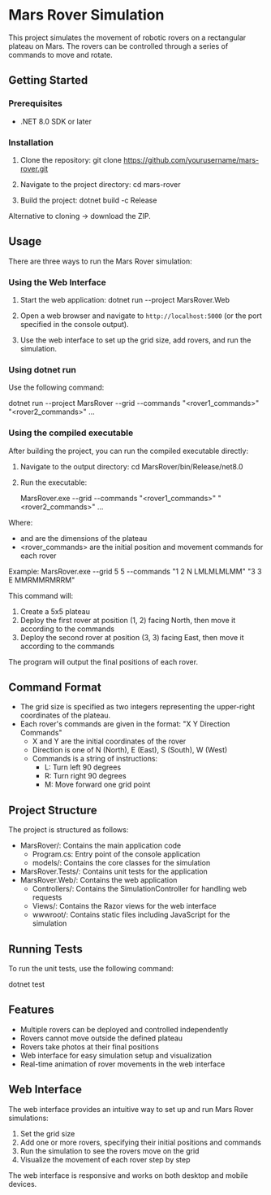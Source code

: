 # Mars Rover Simulation

This project simulates the movement of robotic rovers on a rectangular plateau on Mars. The rovers can be controlled through a series of commands to move and rotate.

## Getting Started

### Prerequisites

- .NET 8.0 SDK or later

### Installation

1. Clone the repository:
   git clone https://github.com/yourusername/mars-rover.git

2. Navigate to the project directory:
   cd mars-rover

3. Build the project:
   dotnet build -c Release

Alternative to cloning -> download the ZIP.

## Usage

There are three ways to run the Mars Rover simulation:

### Using the Web Interface

1. Start the web application:
   dotnet run --project MarsRover.Web

2. Open a web browser and navigate to `http://localhost:5000` (or the port specified in the console output).

3. Use the web interface to set up the grid size, add rovers, and run the simulation.

### Using dotnet run

Use the following command:

dotnet run --project MarsRover --grid <x> <y> --commands "<rover1_commands>" "<rover2_commands>" ...

### Using the compiled executable

After building the project, you can run the compiled executable directly:

1. Navigate to the output directory:
   cd MarsRover/bin/Release/net8.0

2. Run the executable:
   
   MarsRover.exe --grid <x> <y> --commands "<rover1_commands>" "<rover2_commands>" ...

Where:
- <x> and <y> are the dimensions of the plateau
- <rover_commands> are the initial position and movement commands for each rover

Example:
MarsRover.exe --grid 5 5 --commands "1 2 N LMLMLMLMM" "3 3 E MMRMMRMRRM"

This command will:
1. Create a 5x5 plateau
2. Deploy the first rover at position (1, 2) facing North, then move it according to the commands
3. Deploy the second rover at position (3, 3) facing East, then move it according to the commands

The program will output the final positions of each rover.

## Command Format

- The grid size is specified as two integers representing the upper-right coordinates of the plateau.
- Each rover's commands are given in the format: "X Y Direction Commands"
  - X and Y are the initial coordinates of the rover
  - Direction is one of N (North), E (East), S (South), W (West)
  - Commands is a string of instructions:
    - L: Turn left 90 degrees
    - R: Turn right 90 degrees
    - M: Move forward one grid point

## Project Structure

The project is structured as follows:

- MarsRover/: Contains the main application code
  - Program.cs: Entry point of the console application
  - models/: Contains the core classes for the simulation
- MarsRover.Tests/: Contains unit tests for the application
- MarsRover.Web/: Contains the web application
  - Controllers/: Contains the SimulationController for handling web requests
  - Views/: Contains the Razor views for the web interface
  - wwwroot/: Contains static files including JavaScript for the simulation

## Running Tests

To run the unit tests, use the following command:

dotnet test

## Features

- Multiple rovers can be deployed and controlled independently
- Rovers cannot move outside the defined plateau
- Rovers take photos at their final positions
- Web interface for easy simulation setup and visualization
- Real-time animation of rover movements in the web interface

## Web Interface

The web interface provides an intuitive way to set up and run Mars Rover simulations:

1. Set the grid size
2. Add one or more rovers, specifying their initial positions and commands
3. Run the simulation to see the rovers move on the grid
4. Visualize the movement of each rover step by step

The web interface is responsive and works on both desktop and mobile devices.
